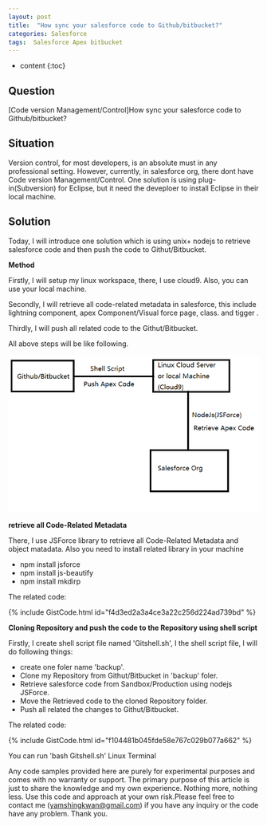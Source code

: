 ```yaml
---
layout: post
title:  "How sync your salesforce code to Github/bitbucket?"
categories: Salesforce
tags:  Salesforce Apex bitbucket
---
```

* content
{:toc}

## Question

[Code version Management/Control]How sync your salesforce code to Github/bitbucket?





## Situation

Version control, for most developers, is an absolute must in any professional setting. However, currently, in salesforce org, there dont have Code version Management/Control. 
One solution is using plug-in(Subversion) for Eclipse, but it need the deveploer to install Eclipse in their local machine.




## Solution


Today, I will introduce one solution which is using unix+ nodejs to retrieve salesforce code and then push the code to Githut/Bitbucket.



**Method**


Firstly, I will setup my linux workspace, there, I use cloud9. Also, you can use your local machine.

Secondly, I will retrieve all code-related metadata in salesforce, this include lightning component, apex Component/Visual force page, class. and tigger .

Thirdly, I will push all related code to the Githut/Bitbucket.

All above steps will be like following.

![alt tag](https://raw.githubusercontent.com/TonyRenHK/Demo/master/Blog/2017-06-24-How-sync-your-salesforce-code-to-Githubbitbucket.png)




**retrieve all Code-Related Metadata**



There, I use JSForce library to retrieve all Code-Related Metadata and object matadata.
Also you need to install related library in your machine

* npm install jsforce
* npm install js-beautify
* npm install mkdirp



The related code:

{% include GistCode.html id="f4d3ed2a3a4ce3a22c256d224ad739bd" %}



**Cloning Repository and push the code to the Repository using shell script**





Firstly, I create shell script file named 'Gitshell.sh', I the shell script file, I will do following things:

* create one foler name 'backup'.
* Clone my Repository from Githut/Bitbucket in 'backup' foler.
* Retrieve salesforce code from Sandbox/Production using nodejs JSForce.
* Move the Retrieved code to the cloned Repository folder.
* Push all related the changes to Githut/Bitbucket.

The related code:

{% include GistCode.html id="f104481b045fde58e767c029b077a662" %}


You can run 'bash Gitshell.sh' Linux Terminal





Any code samples provided here are purely for experimental purposes and comes with no warranty or support.  The primary purpose of this article is just to share the knowledge and my own experience. Nothing more, nothing less. Use this code and approach at your own risk.Please feel free to contact me (yamshingkwan@gmail.com) if you have any inquiry or the code have any problem. Thank you.

